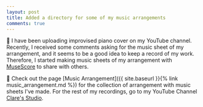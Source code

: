 ```yaml
---
layout: post
title: Added a directory for some of my music arrangements
comments: true
---
```


🎹 I have been uploading improvised piano cover on my YouTube channel. Recently, I received some comments asking for the music sheet of my arrangement, and it seems to be a good idea to keep a record of my work. Therefore, I started making music sheets of my arrangement with [MuseScore](https://musescore.org/) to share with others.

🎼 Check out the page [Music Arrangement]({{ site.baseurl }}{% link music_arrangement.md %}) for the collection of arrangement with music sheets I've made. For the rest of my recordings, go to my YouTube Channel [Clare's Studio](https://youtube.com/phyclare).
